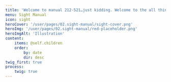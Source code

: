 ```yaml
---
title: 'Welcome to manual 212-521…just kidding. Welcome to the all things accessibility and sound!'
menu: Sight Manual
icon: sight
heroCover: '/user/pages/02.sight-manual/sight-cover.png'
heroImg: '/user/pages/02.sight-manual/red-placeholder.png'
heroImgAlt: 'Illustration'
content:
    items: @self.children
    order:
        by: date
        dir: desc
twig_first: true
process:
    twig: true
---
```

